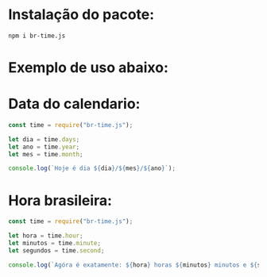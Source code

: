 # Instalação do pacote:
```sh
npm i br-time.js
```

# Exemplo de uso abaixo:
# Data do calendario:
```js
const time = require("br-time.js");

let dia = time.days;
let ano = time.year;
let mes = time.month;

console.log(`Hoje é dia ${dia}/${mes}/${ano}`);
```

# Hora brasileira:

```js
const time = require("br-time.js");

let hora = time.hour;
let minutos = time.minute;
let segundos = time.second;

console.log(`Agóra é exatamente: ${hora} horas ${minutos} minutos e ${segundos} segundos.`);
```
